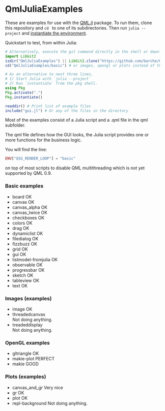 # QmlJuliaExamples

These are examples for use with the [QML.jl](https://github.com/JuliaGraphics/QML.jl) package. To run them, clone this repository and `cd ` to one of its subdirectories. Then run `julia --project` and [instantiate the environment](https://pkgdocs.julialang.org/v1/environments/#Using-someone-else's-project).

Quickstart to test, from within Julia:

```julia
# Alternatively, execute the git command directly in the shell or download the zip file
import LibGit2
isdir("QmlJuliaExamples") || LibGit2.clone("https://github.com/barche/QmlJuliaExamples.git", "QmlJuliaExamples")
cd("QmlJuliaExamples/basic") # or images, opengl or plots instead of the basic subdirectory

# As an alternative to next three lines,
# 1) Start Julia with `julia --project`
# 2) Run `instantiate` from the pkg shell.
using Pkg
Pkg.activate(".")
Pkg.instantiate()

readdir() # Print list of example files
include("gui.jl") # Or any of the files in the directory
```
Most of the examples consist of a Julia script and a .qml file in the qml subfolder.

The qml file defines how the GUI looks, the Julia script provides one or more functions
for the business logic.

You will find the line:
```julia
ENV["QSG_RENDER_LOOP"] = "basic"
```
on top of most scripts to disable QML multithreading which is not yet supported by QML 0.9.

### Basic examples
- board  OK
- canvas OK
- canvas_alpha OK
- canvas_twice OK
- checkboxes OK
- colors OK
- drag OK
- dynamiclist OK
- filedialog OK
- fizzbuzz OK
- grid OK 
- gui OK
- listmodel-fromjulia OK
- observable OK
- progressbar OK
- sketch OK
- tableview OK
- text OK

### Images (examples)
- image OK
- threadedcanvas  
  Not doing anything.
- treadeddisplay  
  Not doing anything.

### OpenGL examples
- gltriangle OK
- makie-plot PERFECT
- makie GOOD

### Plots (examples)
- canvas_and_gr Very nice
- gr OK
- plot OK
- repl-background 
  Not doing anything.